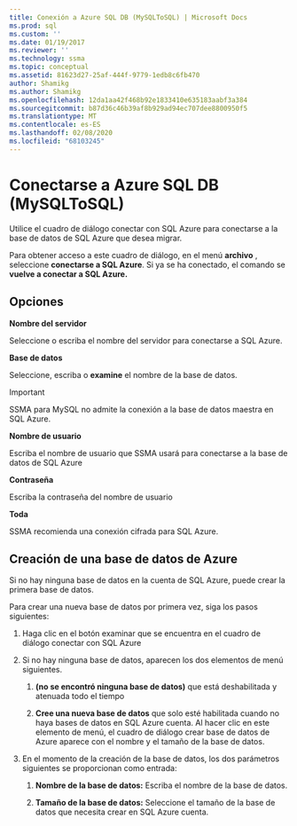 ```yaml
---
title: Conexión a Azure SQL DB (MySQLToSQL) | Microsoft Docs
ms.prod: sql
ms.custom: ''
ms.date: 01/19/2017
ms.reviewer: ''
ms.technology: ssma
ms.topic: conceptual
ms.assetid: 81623d27-25af-444f-9779-1edb8c6fb470
author: Shamikg
ms.author: Shamikg
ms.openlocfilehash: 12da1aa42f468b92e1833410e635183aabf3a384
ms.sourcegitcommit: b87d36c46b39af8b929ad94ec707dee8800950f5
ms.translationtype: MT
ms.contentlocale: es-ES
ms.lasthandoff: 02/08/2020
ms.locfileid: "68103245"
---
```

# <a name="connect-to-azure-sql-db-mysqltosql"></a>Conectarse a Azure SQL DB (MySQLToSQL)
Utilice el cuadro de diálogo conectar con SQL Azure para conectarse a la base de datos de SQL Azure que desea migrar.  
  
Para obtener acceso a este cuadro de diálogo, en el menú **archivo** , seleccione **conectarse a SQL Azure**. Si ya se ha conectado, el comando se **vuelve a conectar a SQL Azure.**  
  
## <a name="options"></a>Opciones  
**Nombre del servidor**  
  
Seleccione o escriba el nombre del servidor para conectarse a SQL Azure.  
  
**Base de datos**  
  
Seleccione, escriba o **examine** el nombre de la base de datos.  
  
> [!IMPORTANT]  
> SSMA para MySQL no admite la conexión a la base de datos maestra en SQL Azure.  
  
**Nombre de usuario**  
  
Escriba el nombre de usuario que SSMA usará para conectarse a la base de datos de SQL Azure  
  
**Contraseña**  
  
Escriba la contraseña del nombre de usuario  
  
**Toda**  
  
SSMA recomienda una conexión cifrada para SQL Azure.  
  
## <a name="create-azure-database"></a>Creación de una base de datos de Azure  
Si no hay ninguna base de datos en la cuenta de SQL Azure, puede crear la primera base de datos.  
  
Para crear una nueva base de datos por primera vez, siga los pasos siguientes:  
  
1.  Haga clic en el botón examinar que se encuentra en el cuadro de diálogo conectar con SQL Azure  
  
2.  Si no hay ninguna base de datos, aparecen los dos elementos de menú siguientes.  
  
    1.  **(no se encontró ninguna base de datos)** que está deshabilitada y atenuada todo el tiempo  
  
    2.  **Cree una nueva base de datos** que solo esté habilitada cuando no haya bases de datos en SQL Azure cuenta. Al hacer clic en este elemento de menú, el cuadro de diálogo crear base de datos de Azure aparece con el nombre y el tamaño de la base de datos.  
  
3.  En el momento de la creación de la base de datos, los dos parámetros siguientes se proporcionan como entrada:  
  
    1.  **Nombre de la base de datos:** Escriba el nombre de la base de datos.  
  
    2.  **Tamaño de la base de datos:** Seleccione el tamaño de la base de datos que necesita crear en SQL Azure cuenta.  
  
